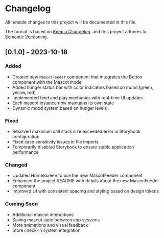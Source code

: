 # Changelog

All notable changes to this project will be documented in this file.

The format is based on [Keep a Changelog](https://keepachangelog.com/en/1.0.0/),
and this project adheres to [Semantic Versioning](https://semver.org/spec/v2.0.0.html).

## [0.1.0] - 2023-10-18

### Added

- Created new `MascotFeeder` component that integrates the Button component with the Mascot model
- Added hunger status bar with color indicators based on mood (green, yellow, red)
- Implemented feed and play mechanics with real-time UI updates
- Each mascot instance now maintains its own state
- Dynamic mood system based on hunger levels

### Fixed

- Resolved maximum call stack size exceeded error in Storybook configuration
- Fixed case sensitivity issues in file imports
- Temporarily disabled Storybook to ensure stable application performance

### Changed

- Updated HomeScreen to use the new MascotFeeder component
- Enhanced the project README with details about the new MascotFeeder component
- Improved UI with consistent spacing and styling based on design tokens

### Coming Soon

- Additional mascot interactions
- Saving mascot state between app sessions
- More animations and visual feedback
- Store check-in system integration
